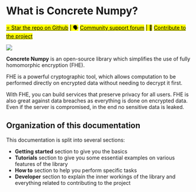 # What is Concrete Numpy?

[<mark style="background-color:yellow;">⭐️ Star the repo on Github</mark>](https://github.com/zama-ai/concrete-numpy) <mark style="background-color:yellow;">| 🗣</mark> [<mark style="background-color:yellow;">Community support forum</mark>](https://community.zama.ai/c/concrete-numpy) <mark style="background-color:yellow;">| 📁</mark> [<mark style="background-color:yellow;">Contribute to the project</mark>](dev/contributing.md)

![](\_static/zama\_home\_docs.jpeg)

**Concrete Numpy** is an open-source library which simplifies the use of fully homomorphic encryption (FHE).

FHE is a powerful cryptographic tool, which allows computation to be performed directly on encrypted data without needing to decrypt it first.

With FHE, you can build services that preserve privacy for all users. FHE is also great against data breaches as everything is done on encrypted data. Even if the server is compromised, in the end no sensitive data is leaked.

## Organization of this documentation

This documentation is split into several sections:

* **Getting started** section to give you the basics
* **Tutorials** section to give you some essential examples on various features of the library
* **How to** section to help you perform specific tasks
* **Developer** section to explain the inner workings of the library and everything related to contributing to the project

